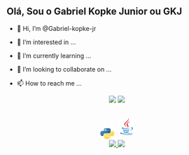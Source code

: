 ## Olá, Sou o Gabriel Kopke Junior ou GKJ 

- 👋 Hi, I’m @Gabriel-kopke-jr


- 👀 I’m interested in ...
- 🌱 I’m currently learning ...
- 💞️ I’m looking to collaborate on ...
- 📫 How to reach me ...

<div align ="center"> 




  <a href = "mailto:gabrielkopke668@gmail.com"><img src="https://img.shields.io/badge/-Gmail-%23333?style=for-the-badge&logo=gmail&logoColor=white" target="_blank"></a>
  <a href="https://www.linkedin.com/in/gabriel-kopke-j%C3%BAnior-5b4a88193/" target="_blank"><img src="https://img.shields.io/badge/-LinkedIn-%230077B5?style=for-the-badge&logo=linkedin&logoColor=white" target="_blank"></a> 
  </div>
  
  
  
  <div style="display: inline_block" align = "center"><br>

  <img align="center" alt="GKJ-Python" height="30" width="40" src="https://raw.githubusercontent.com/devicons/devicon/master/icons/python/python-original.svg">
  <img src="https://raw.githubusercontent.com/devicons/devicon/master/icons/java/java-original.svg" alt="java" width="40" height="40"/ 
       </div>
  
  
  
<div align="center">
  <a href="https://github.com/Gabriel-kopke-jr">
  <img height="160em" src="https://github-readme-stats.vercel.app/api?username=Gabriel-kopke-jr&show_icons=true&include_all_commits=true&count_private=true"/>
  <img height="160em" src="https://github-readme-stats.vercel.app/api/top-langs/?username=Gabriel-kopke-jr&layout=compact&langs_count=7"/>
</div>




